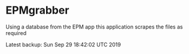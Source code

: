# EPMgrabber
Using a database from the EPM app this application scrapes the files as required


Latest backup: Sun Sep 29 18:42:02 UTC 2019
